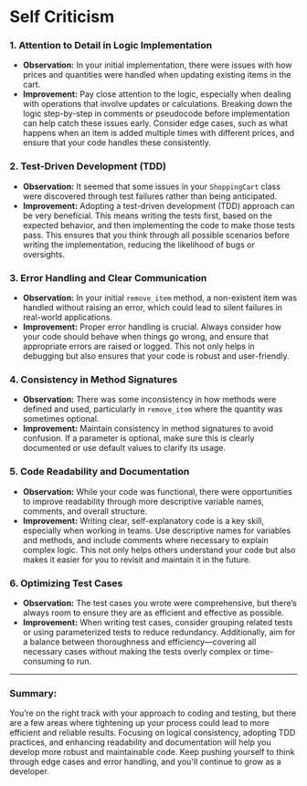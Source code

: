 # Self Criticism

### 1. **Attention to Detail in Logic Implementation**
   - **Observation:** In your initial implementation, there were issues with how prices and quantities were handled when updating existing items in the cart.
   - **Improvement:** Pay close attention to the logic, especially when dealing with operations that involve updates or calculations. Breaking down the logic step-by-step in comments or pseudocode before implementation can help catch these issues early. Consider edge cases, such as what happens when an item is added multiple times with different prices, and ensure that your code handles these consistently.

### 2. **Test-Driven Development (TDD)**
   - **Observation:** It seemed that some issues in your `ShoppingCart` class were discovered through test failures rather than being anticipated.
   - **Improvement:** Adopting a test-driven development (TDD) approach can be very beneficial. This means writing the tests first, based on the expected behavior, and then implementing the code to make those tests pass. This ensures that you think through all possible scenarios before writing the implementation, reducing the likelihood of bugs or oversights.

### 3. **Error Handling and Clear Communication**
   - **Observation:** In your initial `remove_item` method, a non-existent item was handled without raising an error, which could lead to silent failures in real-world applications.
   - **Improvement:** Proper error handling is crucial. Always consider how your code should behave when things go wrong, and ensure that appropriate errors are raised or logged. This not only helps in debugging but also ensures that your code is robust and user-friendly.

### 4. **Consistency in Method Signatures**
   - **Observation:** There was some inconsistency in how methods were defined and used, particularly in `remove_item` where the quantity was sometimes optional.
   - **Improvement:** Maintain consistency in method signatures to avoid confusion. If a parameter is optional, make sure this is clearly documented or use default values to clarify its usage.

### 5. **Code Readability and Documentation**
   - **Observation:** While your code was functional, there were opportunities to improve readability through more descriptive variable names, comments, and overall structure.
   - **Improvement:** Writing clear, self-explanatory code is a key skill, especially when working in teams. Use descriptive names for variables and methods, and include comments where necessary to explain complex logic. This not only helps others understand your code but also makes it easier for you to revisit and maintain it in the future.

### 6. **Optimizing Test Cases**
   - **Observation:** The test cases you wrote were comprehensive, but there’s always room to ensure they are as efficient and effective as possible.
   - **Improvement:** When writing test cases, consider grouping related tests or using parameterized tests to reduce redundancy. Additionally, aim for a balance between thoroughness and efficiency—covering all necessary cases without making the tests overly complex or time-consuming to run.

---

### Summary:
You’re on the right track with your approach to coding and testing, but there are a few areas where tightening up your process could lead to more efficient and reliable results. Focusing on logical consistency, adopting TDD practices, and enhancing readability and documentation will help you develop more robust and maintainable code. Keep pushing yourself to think through edge cases and error handling, and you'll continue to grow as a developer.

